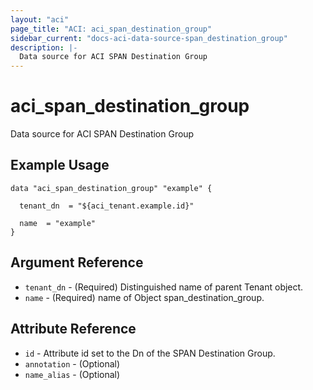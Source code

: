 ```yaml
---
layout: "aci"
page_title: "ACI: aci_span_destination_group"
sidebar_current: "docs-aci-data-source-span_destination_group"
description: |-
  Data source for ACI SPAN Destination Group
---
```


# aci_span_destination_group #
Data source for ACI SPAN Destination Group

## Example Usage ##

```hcl
data "aci_span_destination_group" "example" {

  tenant_dn  = "${aci_tenant.example.id}"

  name  = "example"
}
```
## Argument Reference ##
* `tenant_dn` - (Required) Distinguished name of parent Tenant object.
* `name` - (Required) name of Object span_destination_group.



## Attribute Reference

* `id` - Attribute id set to the Dn of the SPAN Destination Group.
* `annotation` - (Optional) 
* `name_alias` - (Optional) 
